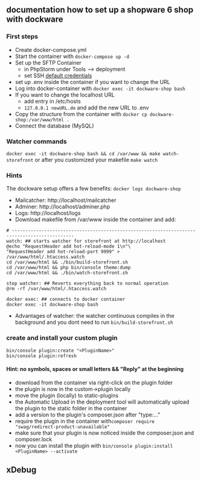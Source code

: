 ## documentation how to set up a shopware 6 shop with dockware

### First steps
- Create docker-compose.yml
- Start the container with ```docker-compose up -d```
- Set up the SFTP Container
  - in PhpStorm under Tools --> deployment 
  - set SSH [default credentials](https://docs.dockware.io/use-dockware/default-credentials)
- set up .env inside the container if you want to change the URL
- Log into docker-container with ```docker exec -it dockware-shop bash```
- If you want to change the localhost URL
  - add entry in /etc/hosts
  - ```127.0.0.1 newURL.de``` and add the new URL to .env
- Copy the structure from the container with ```docker cp dockware-shop:/var/www/html .```
- Connect the database (MySQL)

### Watcher commands
```docker exec -it dockware-shop bash && cd /var/www && make watch-storefront```
or after you customized your makefile ```make watch```

### Hints
The dockware setup offers a few benefits: ```docker logs dockware-shop```
- Mailcatcher: http://localhost/mailcatcher
- Adminer: http://localhost/adminer.php
- Logs: http://localhost/logs
- Download makefile from /var/www inside the container and add:
``` 
# ---------------------------------------------------------------------------------------------
watch: ## starts watcher for storefront at http://localhost
@echo "RequestHeader add hot-reload-mode 1\n"\
"RequestHeader add hot-reload-port 9999" > /var/www/html/.htaccess.watch
cd /var/www/html && ./bin/build-storefront.sh
cd /var/www/html && php bin/console theme:dump
cd /var/www/html && ./bin/watch-storefront.sh

stop watcher: ## Reverts everything back to normal operation
@rm -rf /var/www/html/.htaccess.watch

docker exec: ## connects to docker container
docker exec -it dockware-shop bash
 ```

- Advantages of watcher: the watcher continuous compiles in the background and you dont need to run ```bin/build-storefront.sh```

### create and install your custom plugin
```
bin/console plugin:create "<PluginName>"
bin/console plugin:refresh
```
#### Hint: no symbols, spaces or small letters && "Reply" at the beginning
- download from the container via right-click on the plugin folder
- the plugin is now in the custom->plugin locally 
- move the plugin (locally) to static-plugins 
- the Automatic Upload in the deployment tool will automatically upload the plugin to the static folder in the container 
- add a version to the plugin's composer.json after "type:..."
- require the plugin in the container with```composer require "swag/redirect-product-unavailable"```
- make sure that your plugin is now noticed inside the composer.json and composer.lock
- now you can install the plugin with ```bin/console plugin:install <PluginName> --activate```

## xDebug
